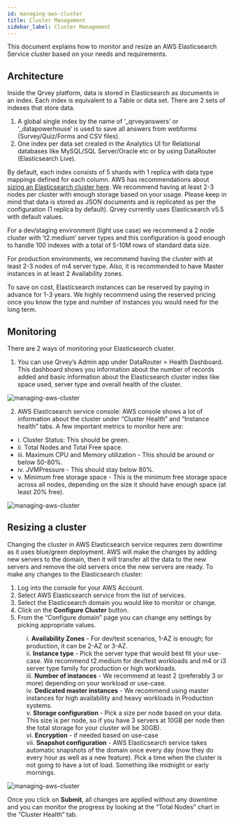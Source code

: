 ```yaml
---
id: managing-aws-cluster
title: Cluster Management
sidebar_label: Cluster Management
---
```


This document explains how to monitor and resize an AWS Elasticsearch Service cluster based on your needs and requirements.

## Architecture
Inside the Qrvey platform, data is stored in Elasticsearch as documents in an index. Each index is equivalent to a Table or data set. There are 2 sets of indexes that store data.
1. A global single index by the name of ‘_qrveyanswers’ or ‘_datapowerhouse’ is used to save all answers from webforms (Survey/Quiz/Forms and CSV files).
2. One index per data set created in the Analytics UI for Relational databases like MySQL/SQL Server/Oracle etc or by using DataRouter (Elasticsearch Live).

By default, each index consists of 5 shards with 1 replica with data type mappings defined for each column.
AWS has recommendations about <a href="https://docs.aws.amazon.com/elasticsearch-service/latest/developerguide/sizing-domains.html" target="_blank">sizing an Elasticsearch cluster here</a>. We recommend having at least 2-3 nodes per cluster with enough storage based on your usage. Please keep in mind that data is stored as JSON documents and is replicated as per the configuration (1 replica by default). Qrvey currently uses Elasticsearch v5.5 with default values.

For a dev/staging environment (light use case) we recommend a 2 node cluster with ‘t2.medium’ server types and this configuration is good enough to handle 100 indexes with a total of 5-10M rows of standard data size.

For production environments, we recommend having the cluster with at least 2-3 nodes of m4 server type. Also, it is recommended to have Master instances in at least 2 Availability zones.

To save on cost, Elasticsearch instances can be reserved by paying in advance for 1-3 years. We highly recommend using the reserved pricing once you know the type and number of instances you would need for the long term.

## Monitoring
There are 2 ways of monitoring your Elasticsearch cluster.
1. You can use Qrvey’s Admin app under DataRouter > Health Dashboard. This dashboard shows you information about the number of records added and basic information about the Elasticsearch cluster index like space used, server type and overall health of the cluster.

![managing-aws-cluster](https://s3.amazonaws.com/cdn.qrvey.com/documentation_assets/get-started/managing-aws-cluster/aws-es_1.png#thumbnail-60)

2. AWS Elasticsearch service console: AWS console shows a lot of information about the cluster under “Cluster Health” and “Instance health” tabs. A few important metrics to monitor here are: <br />
<ul style={{listStyle: 'none', marginLeft: '20px'}}>
    <li>i. Cluster Status: This should be green.<br /></li>
    <li>ii. Total Nodes and Total Free space.<br /></li>
    <li>iii. Maximum CPU and Memory utilization - This should be around or below 50-80%.<br /></li>
    <li>iv. JVMPressure - This should stay below 80%.<br /></li>
    <li>v. Minimum free storage space - This is the minimum free storage space across all nodes, depending on the size it should have enough space (at least 20% free).</li>
</ul>

![managing-aws-cluster](https://s3.amazonaws.com/cdn.qrvey.com/documentation_assets/get-started/managing-aws-cluster/aws-es_2.png#thumbnail-60)

## Resizing a cluster
Changing the cluster in AWS Elasticsearch service requires zero downtime as it uses blue/green deployment. AWS will make the changes by adding new servers to the domain, then it will transfer all the data to the new servers and remove the old servers once the new servers are ready. To make any changes to the Elasticsearch cluster:
1. Log into the console for your AWS Account.
2. Select AWS Elasticsearch service from the list of services.
3. Select the Elasticsearch domain you would like to monitor or change.
4. Click on the **Configure Cluster** button.
5. From the “Configure domain” page you can change any settings by picking appropriate values.
<ul style="list-style: none; margin-left:20px;">
<li>i. <strong> Availability Zones</strong> - For dev/test scenarios, 1-AZ is enough; for production, it can be 2-AZ or 3-AZ. </li>
<li>ii. <strong>Instance type</strong> - Pick the server type that would best fit your use-case. We recommend t2.medium for dev/test workloads and m4 or i3 server type family for production or high workloads.</li>
<li>iii. <strong>Number of instances</strong> - We recommend at least 2 (preferably 3 or more) depending on your workload or use-case.</li>
<li>iv. <strong>Dedicated master instances</strong> - We recommend using master instances for high availability and heavy workloads in Production systems.</li>
<li>v. <strong>Storage configuration</strong> - Pick a size per node based on your data. This size is per node, so if you have 3 servers at 10GB per node then the total storage for your cluster will be 30GB).</li>
<li>vi. <strong>Encryption</strong> - if needed based on use-case</li>
<li>vii. <strong>Snapshot configuration</strong> - AWS Elasticsearch service takes automatic snapshots of the domain once every day (now they do every hour as well as a new feature). Pick a time when the cluster is not going to have a lot of load. Something like midnight or early mornings.</li>
</ul>

![managing-aws-cluster](https://s3.amazonaws.com/cdn.qrvey.com/documentation_assets/get-started/managing-aws-cluster/aws-es_1.png#thumbnail-60)

Once you click on **Submit**, all changes are applied without any downtime and you can monitor the progress by looking at the “Total Nodes” chart in the “Cluster Health” tab.

